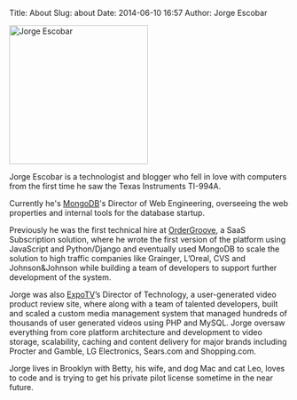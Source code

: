 Title: About
Slug: about
Date: 2014-06-10 16:57
Author: Jorge Escobar

<img src="/images/about/jorge.jpeg" width="250" height="250" class="thumbnail" alt="Jorge Escobar" />

Jorge Escobar is a technologist and blogger who fell in love with computers from the first time he saw the Texas Instruments TI-994A.

Currently he's [MongoDB](http://www.mongodb.com)'s Director of Web Engineering, overseeing the web properties and internal tools for the database startup.

Previously he was the first technical hire at [OrderGroove](http://www.ordergroove.com), a SaaS Subscription solution, where he wrote the first version of the platform using JavaScript and Python/Django and eventually used MongoDB to scale the solution to high traffic companies like Grainger, L’Oreal, CVS and Johnson&amp;Johnson while building a team of developers to support further development of the system.

Jorge was also [ExpoTV](http://www.expotv.com)’s Director of Technology, a user-generated video product review site, where along with a team of talented developers, built and scaled a custom media management system that managed hundreds of thousands of user generated videos using PHP and MySQL. Jorge oversaw everything from core platform architecture and development to video storage, scalability, caching and content delivery for major brands including Procter and Gamble, LG Electronics, Sears.com and Shopping.com.

Jorge lives in Brooklyn with Betty, his wife, and dog Mac and cat Leo, loves to code and is trying to get his private pilot license sometime in the near future.

